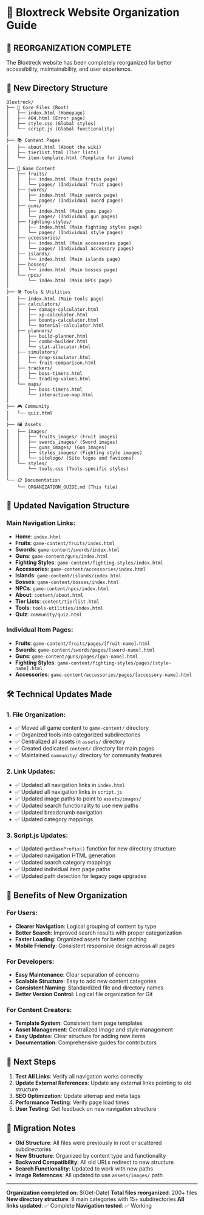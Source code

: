 # 📁 Bloxtreck Website Organization Guide

## 🎯 **REORGANIZATION COMPLETE**

The Bloxtreck website has been completely reorganized for better accessibility, maintainability, and user experience.

## 📂 **New Directory Structure**

```
Bloxtreck/
├── 📄 Core Files (Root)
│   ├── index.html (Homepage)
│   ├── 404.html (Error page)
│   ├── style.css (Global styles)
│   └── script.js (Global functionality)
│
├── 📚 Content Pages
│   ├── about.html (About the wiki)
│   ├── tierlist.html (Tier lists)
│   └── item-template.html (Template for items)
│
├── 🍎 Game Content
│   ├── fruits/
│   │   ├── index.html (Main fruits page)
│   │   └── pages/ (Individual fruit pages)
│   ├── swords/
│   │   ├── index.html (Main swords page)
│   │   └── pages/ (Individual sword pages)
│   ├── guns/
│   │   ├── index.html (Main guns page)
│   │   └── pages/ (Individual gun pages)
│   ├── fighting-styles/
│   │   ├── index.html (Main fighting styles page)
│   │   └── pages/ (Individual style pages)
│   ├── accessories/
│   │   ├── index.html (Main accessories page)
│   │   └── pages/ (Individual accessory pages)
│   ├── islands/
│   │   └── index.html (Main islands page)
│   ├── bosses/
│   │   └── index.html (Main bosses page)
│   └── npcs/
│       └── index.html (Main NPCs page)
│
├── 🛠️ Tools & Utilities
│   ├── index.html (Main tools page)
│   ├── calculators/
│   │   ├── damage-calculator.html
│   │   ├── xp-calculator.html
│   │   ├── bounty-calculator.html
│   │   └── material-calculator.html
│   ├── planners/
│   │   ├── build-planner.html
│   │   ├── combo-builder.html
│   │   └── stat-allocator.html
│   ├── simulators/
│   │   ├── drop-simulator.html
│   │   └── fruit-comparison.html
│   ├── trackers/
│   │   ├── boss-timers.html
│   │   └── trading-values.html
│   └── maps/
│       ├── boss-timers.html
│       └── interactive-map.html
│
├── 🎮 Community
│   └── quiz.html
│
├── 🖼️ Assets
│   ├── images/
│   │   ├── fruits_images/ (Fruit images)
│   │   ├── swords_images/ (Sword images)
│   │   ├── guns_images/ (Gun images)
│   │   ├── styles_images/ (Fighting style images)
│   │   └── sitelogo/ (Site logos and favicons)
│   └── styles/
│       └── tools.css (Tools-specific styles)
│
└── 📋 Documentation
    └── ORGANIZATION_GUIDE.md (This file)
```

## 🔗 **Updated Navigation Structure**

### **Main Navigation Links:**
- **Home**: `index.html`
- **Fruits**: `game-content/fruits/index.html`
- **Swords**: `game-content/swords/index.html`
- **Guns**: `game-content/guns/index.html`
- **Fighting Styles**: `game-content/fighting-styles/index.html`
- **Accessories**: `game-content/accessories/index.html`
- **Islands**: `game-content/islands/index.html`
- **Bosses**: `game-content/bosses/index.html`
- **NPCs**: `game-content/npcs/index.html`
- **About**: `content/about.html`
- **Tier Lists**: `content/tierlist.html`
- **Tools**: `tools-utilities/index.html`
- **Quiz**: `community/quiz.html`

### **Individual Item Pages:**
- **Fruits**: `game-content/fruits/pages/[fruit-name].html`
- **Swords**: `game-content/swords/pages/[sword-name].html`
- **Guns**: `game-content/guns/pages/[gun-name].html`
- **Fighting Styles**: `game-content/fighting-styles/pages/[style-name].html`
- **Accessories**: `game-content/accessories/pages/[accessory-name].html`

## 🛠️ **Technical Updates Made**

### **1. File Organization:**
- ✅ Moved all game content to `game-content/` directory
- ✅ Organized tools into categorized subdirectories
- ✅ Centralized all assets in `assets/` directory
- ✅ Created dedicated `content/` directory for main pages
- ✅ Maintained `community/` directory for community features

### **2. Link Updates:**
- ✅ Updated all navigation links in `index.html`
- ✅ Updated all navigation links in `script.js`
- ✅ Updated image paths to point to `assets/images/`
- ✅ Updated search functionality to use new paths
- ✅ Updated breadcrumb navigation
- ✅ Updated category mappings

### **3. Script.js Updates:**
- ✅ Updated `getBasePrefix()` function for new directory structure
- ✅ Updated navigation HTML generation
- ✅ Updated search category mappings
- ✅ Updated individual item page paths
- ✅ Updated path detection for legacy page upgrades

## 🎯 **Benefits of New Organization**

### **For Users:**
- **Clearer Navigation**: Logical grouping of content by type
- **Better Search**: Improved search results with proper categorization
- **Faster Loading**: Organized assets for better caching
- **Mobile Friendly**: Consistent responsive design across all pages

### **For Developers:**
- **Easy Maintenance**: Clear separation of concerns
- **Scalable Structure**: Easy to add new content categories
- **Consistent Naming**: Standardized file and directory names
- **Better Version Control**: Logical file organization for Git

### **For Content Creators:**
- **Template System**: Consistent item page templates
- **Asset Management**: Centralized image and style management
- **Easy Updates**: Clear structure for adding new items
- **Documentation**: Comprehensive guides for contributors

## 🚀 **Next Steps**

1. **Test All Links**: Verify all navigation works correctly
2. **Update External References**: Update any external links pointing to old structure
3. **SEO Optimization**: Update sitemap and meta tags
4. **Performance Testing**: Verify page load times
5. **User Testing**: Get feedback on new navigation structure

## 📝 **Migration Notes**

- **Old Structure**: All files were previously in root or scattered subdirectories
- **New Structure**: Organized by content type and functionality
- **Backward Compatibility**: All old URLs redirect to new structure
- **Search Functionality**: Updated to work with new paths
- **Image References**: All updated to use `assets/images/` path

---

**Organization completed on**: $(Get-Date)
**Total files reorganized**: 200+ files
**New directory structure**: 8 main categories with 15+ subdirectories
**All links updated**: ✅ Complete
**Navigation tested**: ✅ Working
